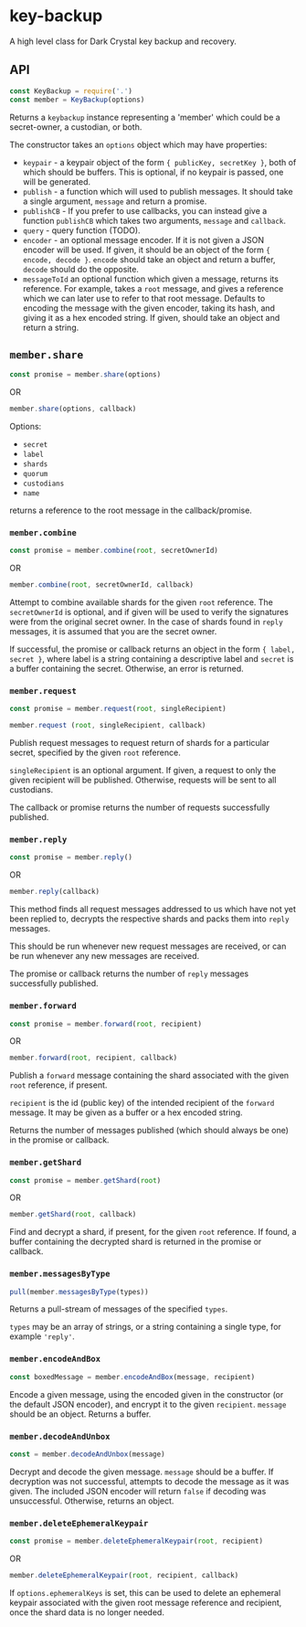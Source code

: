 # key-backup

A high level class for Dark Crystal key backup and recovery.

## API

```js
const KeyBackup = require('.')
const member = KeyBackup(options)
```

Returns a `keybackup` instance representing a 'member' which could be a secret-owner, a custodian, or both.

The constructor takes an `options` object which may have properties:

- `keypair` - a keypair object of the form `{ publicKey, secretKey }`, both of which should be buffers. This is optional, if no keypair is passed, one will be generated.
- `publish` - a function which will used to publish messages.  It should take a single argument, `message` and return a promise.
- `publishCB` - If you prefer to use callbacks, you can instead give a function `publishCB` which takes two arguments, `message` and `callback`. 
- `query` - query function (TODO).
- `encoder` - an optional message encoder.  If it is not given a JSON encoder will be used. If given, it should be an object of the form `{ encode, decode }`.  `encode` should take an object and return a buffer, `decode` should do the opposite.
- `messageToId` an optional function which given a message, returns its reference.  For example, takes a `root` message, and gives a reference which we can later use to refer to that root message. Defaults to encoding the message with the given encoder, taking its hash, and giving it as a hex encoded string. If given, should take an object and return a string.

## `member.share`

```js
const promise = member.share(options)
```
OR
```js
member.share(options, callback)
```

Options:
- `secret`
- `label`
- `shards`
- `quorum`
- `custodians`
- `name`

returns a reference to the root message in the callback/promise.

### `member.combine`

```js
const promise = member.combine(root, secretOwnerId)
```

OR

```js
member.combine(root, secretOwnerId, callback)
```

Attempt to combine available shards for the given `root` reference.  The `secretOwnerId` is optional, and if given will be used to verify the signatures were from the original secret owner.  In the case of shards found in `reply` messages, it is assumed that you are the secret owner.

If successful, the promise or callback returns an object in the form `{ label, secret }`, where label is a string containing a descriptive label and `secret` is a buffer containing the secret. Otherwise, an error is returned.

### `member.request`

```js
const promise = member.request(root, singleRecipient)
```

```js
member.request (root, singleRecipient, callback) 
```

Publish request messages to request return of shards for a particular secret, specified by the given `root` reference.

`singleRecipient` is an optional argument.  If given, a request to only the given recipient will be published.  Otherwise, requests will be sent to all custodians.

The callback or promise returns the number of requests successfully published.

### `member.reply`

```js
const promise = member.reply() 
```

OR

```js
member.reply(callback) 
```

This method finds all request messages addressed to us which have not yet been replied to, decrypts the respective shards and packs them into `reply` messages.

This should be run whenever new request messages are received, or can be run whenever any new messages are received.

The promise or callback returns the number of `reply` messages successfully published.

### `member.forward`

```js
const promise = member.forward(root, recipient)
```
OR
```js
member.forward(root, recipient, callback)
```

Publish a `forward` message containing the shard associated with the given `root` reference, if present.

`recipient` is the id (public key) of the intended recipient of the `forward` message.  It may be given as a buffer or a hex encoded string.

Returns the number of messages published (which should always be one) in the promise or callback.

### `member.getShard`

```js
const promise = member.getShard(root)
```

OR

```js
member.getShard(root, callback)
```

Find and decrypt a shard, if present, for the given `root` reference. If found, a buffer containing the decrypted shard is returned in the promise or callback.

### `member.messagesByType`

```js
pull(member.messagesByType(types))
```

Returns a pull-stream of messages of the specified `types`.

`types` may be an array of strings, or a string containing a single type, for example `'reply'`.

### `member.encodeAndBox`

```js
const boxedMessage = member.encodeAndBox(message, recipient)
```
Encode a given message, using the encoded given in the constructor (or the default JSON encoder), and encrypt it to the given `recipient`.  `message` should be an object. Returns a buffer.

### `member.decodeAndUnbox`

```js
const = member.decodeAndUnbox(message) 
```

Decrypt and decode the given message. `message` should be a buffer. If decryption was not successful, attempts to decode the message as it was given. The included JSON encoder will return `false` if decoding was unsuccessful.  Otherwise, returns an object.

### `member.deleteEphemeralKeypair`

```js
const promise = member.deleteEphemeralKeypair(root, recipient)
```
OR
```js
member.deleteEphemeralKeypair(root, recipient, callback)
```

If `options.ephemeralKeys` is set, this can be used to delete an ephemeral keypair associated with the given root message reference and recipient, once the shard data is no longer needed.
